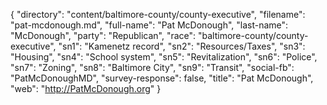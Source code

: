 {
  "directory": "content/baltimore-county/county-executive",
  "filename": "pat-mcdonough.md",
  "full-name": "Pat McDonough",
  "last-name": "McDonough",
  "party": "Republican",
  "race": "baltimore-county/county-executive",
  "sn1": "Kamenetz record",
  "sn2": "Resources/Taxes",
  "sn3": "Housing",
  "sn4": "School system",
  "sn5": "Revitalization",
  "sn6": "Police",
  "sn7": "Zoning",
  "sn8": "Baltimore City",
  "sn9": "Transit",
  "social-fb": "PatMcDonoughMD",
  "survey-response": false,
  "title": "Pat McDonough",
  "web": "http://PatMcDonough.org"
}
